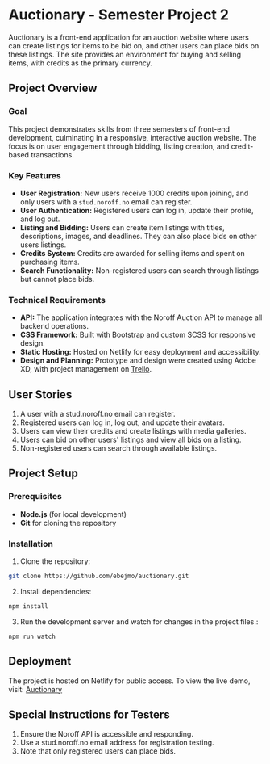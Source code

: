 # Auctionary - Semester Project 2

Auctionary is a front-end application for an auction website where users can create listings for items to be bid on, and other users can place bids on these listings. The site provides an environment for buying and selling items, with credits as the primary currency.

## Project Overview

### Goal 

This project demonstrates skills from three semesters of front-end development, culminating in a responsive, interactive auction website. The focus is on user engagement through bidding, listing creation, and credit-based transactions.

### Key Features

- **User Registration:** New users receive 1000 credits upon joining, and only users with a ```stud.noroff.no``` email can register.
- **User Authentication:** Registered users can log in, update their profile, and log out.
- **Listing and Bidding:** Users can create item listings with titles, descriptions, images, and deadlines. They can also place bids on other users listings.
- **Credits System:** Credits are awarded for selling items and spent on purchasing items.
- **Search Functionality:** Non-registered users can search through listings but cannot place bids.

### Technical Requirements
- **API:** The application integrates with the Noroff Auction API to manage all backend operations.
- **CSS Framework:** Built with Bootstrap and custom SCSS for responsive design.
- **Static Hosting:** Hosted on Netlify for easy deployment and accessibility.
- **Design and Planning:** Prototype and design were created using Adobe XD, with project management on [Trello](https://trello.com/b/IqsyiPSB/auctionary).

## User Stories

1. A user with a stud.noroff.no email can register.
2. Registered users can log in, log out, and update their avatars.
3. Users can view their credits and create listings with media galleries.
4. Users can bid on other users' listings and view all bids on a listing.
5. Non-registered users can search through available listings.

## Project Setup

### Prerequisites
- **Node.js** (for local development)
- **Git** for cloning the repository

### Installation 
1. Clone the repository:
```bash
git clone https://github.com/ebejmo/auctionary.git
```
2. Install dependencies:
```bash
npm install
```
3. Run the development server and watch for changes in the project files.:
```bas
npm run watch
```
 
## Deployment

The project is hosted on Netlify for public access. To view the live demo, visit: [Auctionary](https://auctionaryproject.netlify.app/) 

## Special Instructions for Testers

1. Ensure the Noroff API is accessible and responding.
2. Use a stud.noroff.no email address for registration testing.
3. Note that only registered users can place bids.
